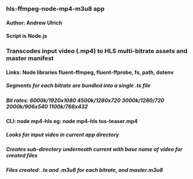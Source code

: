 






### **hls-ffmpeg-node-mp4-m3u8 app**

#### Author: Andrew Ulrich 

#### Script is Node.js 

### Transcodes input video (.mp4) to HLS multi-bitrate assets and master manifest 

#### Links: Node libraries fluent-ffmpeg, fluent-ffprobe, fs, path, dotenv

##### Segments for each bitrate are bundled into a single .ts file

##### Bit rates: 6000k/1920x1080  4500k/1280x720  3000k/1280/720  2000k/906x540  1100k/768x432

#### CLI:  node mp4-hls <inputfile>  eg: node mp4-hls tos-teaser.mp4

##### Looks for input video in current app directory

##### Creates sub-directory underneath current with base name of video for created files

##### Files created: .ts and .m3u8 for each bitrate, and master.m3u8



